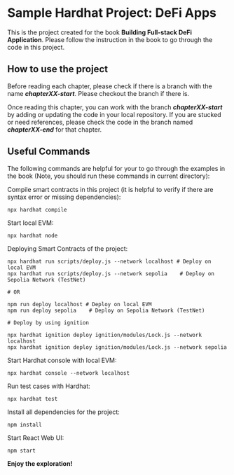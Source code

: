 # Sample Hardhat Project: DeFi Apps

This is the project created for the book **Building Full-stack DeFi Application**. Please follow the instruction in the book to go through the code in this project.

## How to use the project

Before reading each chapter, please check if there is a branch with the name **_chapterXX-start_**. Please checkout the branch if there is.

Once reading this chapter, you can work with the branch **_chapterXX-start_** by adding or updating the code in your local repository. If you are stucked or need references, please check the code in the branch named **_chapterXX-end_** for that chapter.

## Useful Commands

The following commands are helpful for your to go through the examples in the book (Note, you should run these commands in current directory):

Compile smart contracts in this project (it is helpful to verify if there are syntax error or missing dependencies):

```shell
npx hardhat compile
```

Start local EVM:

```shell
npx hardhat node
```

Deploying Smart Contracts of the project:

```shell
npx hardhat run scripts/deploy.js --network localhost # Deploy on local EVM
npx hardhat run scripts/deploy.js --network sepolia    # Deploy on Sepolia Network (TestNet)

# OR

npm run deploy localhost # Deploy on local EVM
npm run deploy sepolia    # Deploy on Sepolia Network (TestNet)

# Deploy by using ignition

npx hardhat ignition deploy ignition/modules/Lock.js --network localhost
npx hardhat ignition deploy ignition/modules/Lock.js --network sepolia
```

Start Hardhat console with local EVM:

```shell
npx hardhat console --network localhost
```

Run test cases with Hardhat:

```shell
npx hardhat test
```

Install all dependencies for the project:

```shell
npm install
```

Start React Web UI:

```shell
npm start
```

**Enjoy the exploration!**
